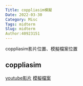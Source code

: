 ```yaml
---
Title: coppliasim模擬
Date: 2022-03-30
Category: Misc
Tags: midterm
Slug: midterm
Author:40923151
---
```

coppliasim影片位置、模擬檔案位置

<!-- PELICAN_END_SUMMARY -->

coppliasim
----
[youtube影片]
[模擬檔案]

[youtube影片]:https://youtu.be/WuFGVqr6nk8
[模擬檔案]:https://github.com/40923151/cd2022/tree/main/uarm